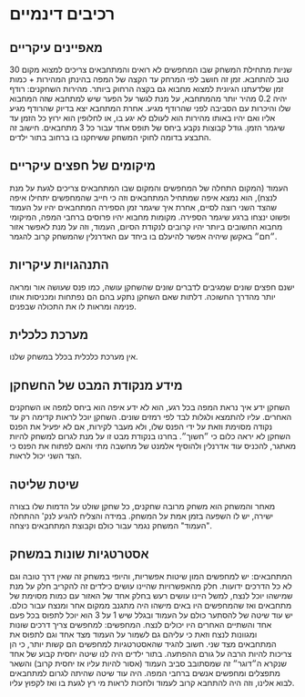 # רכיבים דינמיים

## מאפיינים עיקריים

30 שניות מתחילת המשחק שבו המחפשים לא רואים והמתחבאים צריכים למצוא מקום טוב להתחבא. זמן זה חושב לפי המרחק עד הקצה של המפה בהינתן המהירות + כמות זמן שלדעתנו הגיונית למצוא מחבוא גם בקצה הרחוק ביותר.
מהירות השחקנים: רודף יהיה 0.2 מהיר יותר מהמתחבא, על מנת לגשר על הפער שיש למתחבא שזה המחבוא שלו והיכרות עם הסביבה לפני שהרודף מגיע. אחרת המתחבא יצא בדיוק שהרודף מגיע אליו ואם יהיו באותו מהירות הוא לעולם לא יגע בו, או לחלופין הוא ירוץ כל הזמן עד שיגמר הזמן.
גודל קבוצות נקבע ביחס של תופס אחד עבור כל 3 מתחבאים. חישוב זה התבצע בדומה לחוקי המשחק ששיחקנו בו ברחוב בתור ילדים.


## מיקומים של חפצים עיקריים
העמוד (המקום התחלה של המחפשים והמקום שבו המתחבאים צריכים לגעת על מנת לנצח), הוא נמצא איפה שמתחיל המתחבאים וזה כי חייב שהמחפשים יתחילו איפה שהצד השני רוצה לסיים, אחרת איך שיגמר זמן הספירה המתחבאים יהיו על העמוד ופשוט ינצחו ברגע שיגמר הספירה.
מקומות מחבוא יהיו פרוסים ברחבי המפה, המיקומי מחבוא החשובים ביותר יהיו קרובים לנקודת הסיום, העמוד, וזה על מנת לאפשר אזור ״חם״ באקשן שיהיה אפשר להיעלם בו ביחד עם האדרנלין שהמשחק קרוב להגמר.


## התנהגויות עיקריות
ישנם חפצים שונים שמגיבים לדברים שונים שהשחקן עושה, כמו פנס שעושה אור ומראה יותר מהדרך החשוכה. דלתות שאם השחקן נתקע בהם הם נפתחות ומכניסות אותו פנימה ומראות לו את התכולה שבפנים.


## מערכת כלכלית
אין מערכת כלכלית בכלל במשחק שלנו.


## מידע מנקודת המבט של החשחקן
השחקן ידע איך נראת המפה בכל רגע, הוא לא ידע איפה הוא ביחס למפה או השחקנים האחרים. עליו להתמצא ולגלות לבד לפי רמזים שונים.
השחקן יוכל לראות קדימה רק עד נקודה מסוימת וזאת על ידי הפנס שלו, ולא מעבר לקירות, אם לא יפעיל את הפנס השחקן לא יראה כלום כי ״חשוך״.
בחרנו בנקודת מבט זו על מנת לגרום למשחק להיות מאתגר, להכניס עוד אדרנלין ולהוסיף אלמנט של מחשבה מתי והאם לפתוח את הפנס כי הצד השני יכול לראות.


## שיטת שליטה
מאחר והמשחק הוא משחק מרובה שחקנים, כל שחקן שולט על הדמות שלו בצורה ישירה, יש לו השפעה בזמן אמת על המשחק. במידה והצליח להגיע לנק' ההתחלה "העמוד" המשחק נגמר עבור כולם וקבוצת המתחבאים ניצחה.


## אסטרטגיות שונות במשחק
המתחבאים: יש למחפשים המון שיטות אפשריות, והיופי במשחק זה שאין דרך טובה וגם לא כל הדרכים ידועות.
חלק מהאפשרויות שהיינו עושים כילדים זה להקריב חלק על מנת שמישהו יוכל לנצח, למשל היינו עושים רעש בחלק אחד של האזור עם כמות מסוימת של מתחבאים ואז שהמחפשים היו באים מישהו היה מתגנב ממקום אחר ומנצח עבור כולם.
יש עוד שיטה של להסתער כולם על העמוד ובגלל שיש 1 על 3 הוא יוכל לתפוס בכל פעם אחד והשתיים האחרים היו יכולים לנצח.
המחפשים:
למחפשים צריך דרכים שונות ומגוונות לנצח וזאת כי עליהם גם לשמור על העמוד מצד אחד וגם לתפוס את המתחבאים מצד שני.
חשוב להגיד שהאסטרטגיות למחפשים הם קשות יותר, כי הן צריכות להיות הרבה על גורם ההפתעה.
בתור ילדים היה לנו שיטה יחסית קבוע של אחד שנקרא ה״דוגר״ זה שמסתובב סביב העמוד (אסור להיות עליו אז יחסית קרוב) והשאר מתפצלים ומחפשים אנשים ברחבי המפה.
היה עוד שיטה שהיתה לגרום למתחבאים לבוא אלינו, וזה היה להתחבא קרוב לעמוד ולחכות לראות מי רץ לגעת בו ואז לקפוץ עליו.
